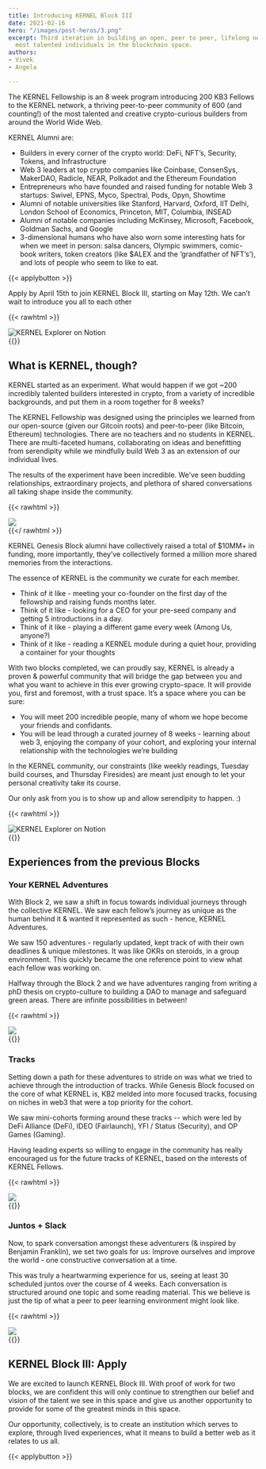 ```yaml
---
title: Introducing KERNEL Block III
date: 2021-02-16
hero: "/images/post-heros/3.png"
excerpt: Third iteration in building an open, peer to peer, lifelong network of the
  most talented individuals in the blockchain space.
authors:
- Vivek
- Angela

---
```

The KERNEL Fellowship is an 8 week program introducing 200 KB3 Fellows to the KERNEL network, a thriving peer-to-peer community of 600 (and counting!) of the most talented and creative crypto-curious builders from around the World Wide Web.

KERNEL Alumni are:

* Builders in every corner of the crypto world: DeFi, NFT’s, Security, Tokens, and Infrastructure
* Web 3 leaders at top crypto companies like Coinbase, ConsenSys, MakerDAO, Radicle, NEAR, Polkadot and the Ethereum Foundation
* Entrepreneurs who have founded and raised funding for notable Web 3 startups: Swivel, EPNS, Myco, Spectral, Pods, Opyn, Showtime
* Alumni of notable universities like Stanford, Harvard, Oxford, IIT Delhi, London School of Economics, Princeton, MIT, Columbia, INSEAD
* Alumni of notable companies including McKinsey, Microsoft, Facebook, Goldman Sachs, and Google
* 3-dimensional humans who have also worn some interesting hats for when we meet in person: salsa dancers, Olympic swimmers, comic-book writers, token creators (like $ALEX and the ‘grandfather of NFT’s’), and lots of people who seem to like to eat.

{{< applybutton >}}

Apply by April 15th to join KERNEL Block III, starting on May 12th. We can’t wait to introduce you all to each other

{{< rawhtml >}}
<div class="Image__Small">
<img src="/images/what-is-kernel.png" alt="KERNEL Explorer on Notion"/>
</div>
{{</ rawhtml >}}

## What is KERNEL, though?

KERNEL started as an experiment. What would happen if we got \~200 incredibly talented builders interested in crypto, from a variety of incredible backgrounds, and put them in a room together for 8 weeks?

The KERNEL Fellowship was designed using the principles we learned from our open-source (given our Gitcoin roots) and peer-to-peer (like Bitcoin, Ethereum) technologies. There are no teachers and no students in KERNEL. There are multi-faceted humans, collaborating on ideas and benefitting from serendipity while we mindfully build Web 3 as an extension of our individual lives.

The results of the experiment have been incredible. We’ve seen budding relationships, extraordinary projects, and plethora of shared conversations all taking shape inside the community.

{{< rawhtml >}} <div class="Image__Medium"> <img src="/images/testimonials.png"/> </div> {{</ rawhtml >}}

KERNEL Genesis Block alumni have collectively raised a total of $10MM+ in funding, more importantly, they’ve collectively formed a million more shared memories from the interactions.

The essence of KERNEL is the community we curate for each member.

* Think of it like - meeting your co-founder on the first day of the fellowship and raising funds months later.
* Think of it like - looking for a CEO for your pre-seed company and getting 5 introductions in a day.
* Think of it like - playing a different game every week (Among Us, anyone?)
* Think of it like - reading a KERNEL module during a quiet hour, providing a container for your thoughts

With two blocks completed, we can proudly say, KERNEL is already a proven & powerful community that will bridge the gap between you and what you want to achieve in this ever growing crypto-space. It will provide you, first and foremost, with a trust space. It’s a space where you can be sure:

* You will meet 200 incredible people, many of whom we hope become your friends and confidants.
* You will be lead through a curated journey of 8 weeks - learning about web 3, enjoying the company of your cohort, and exploring your internal relationship with the technologies we’re building

In the KERNEL community, our constraints (like weekly readings, Tuesday build courses, and Thursday Firesides) are meant just enough to let your personal creativity take its course.

Our only ask from you is to show up and allow serendipity to happen. :)

{{< rawhtml >}}
<div class="Image__Small">
<img src="/images/fellows.png" alt="KERNEL Explorer on Notion"/>
</div>
{{</ rawhtml >}}

## Experiences from the previous Blocks

### Your KERNEL Adventures

With Block 2, we saw a shift in focus towards individual journeys through the collective KERNEL. We saw each fellow’s journey as unique as the human behind it & wanted it represented as such - hence, KERNEL Adventures.

We saw 150 adventures - regularly updated, kept track of with their own deadlines & unique milestones. It was like OKRs on steroids, in a group environment. This quickly became the one reference point to view what each fellow was working on.

Halfway through the Block 2 and we have adventures ranging from writing a phD thesis on crypto-culture to building a DAO to manage and safeguard green areas. There are infinite possibilities in between!

{{< rawhtml >}}
<div class="Image__Small">
<img src="/images/adventures.png"/>
</div>
{{</ rawhtml >}}

### Tracks

Setting down a path for these adventures to stride on was what we tried to achieve through the introduction of tracks. While Genesis Block focused on the core of what KERNEL is, KB2 melded into more focused tracks, focusing on niches in web3 that were a top priority for the cohort.

We saw mini-cohorts forming around these tracks -- which were led by DeFi Alliance (DeFi), IDEO (Fairlaunch), YFI / Status (Security), and OP Games (Gaming).

Having leading experts so willing to engage in the community has really encouraged us for the future tracks of KERNEL, based on the interests of KERNEL Fellows.

{{< rawhtml >}}
<div class="Image__Small">
<img src="/images/tracks.png"/>
</div>
{{</ rawhtml >}}

### Juntos + Slack

Now, to spark conversation amongst these adventurers (& inspired by Benjamin Franklin), we set two goals for us: Improve ourselves and improve the world - one constructive conversation at a time.

This was truly a heartwarming experience for us, seeing at least 30 scheduled juntos over the course of 4 weeks. Each conversation is structured around one topic and some reading material.  This we believe is just the tip of what a peer to peer learning environment might look like.

{{< rawhtml >}}
<div class="Image__Small">
<img src="/images/juntos.png"/>
</div>
{{</ rawhtml >}}

## KERNEL Block III: Apply

We are excited to launch KERNEL Block III. With proof of work for two blocks, we are confident this will only continue to strengthen our belief and vision of the talent we see in this space and give us another opportunity to provide for some of the greatest minds in this space.

Our opportunity, collectively, is to create an institution which serves to explore, through lived experiences, what it means to build a better web as it relates to us all.

{{< applybutton >}}